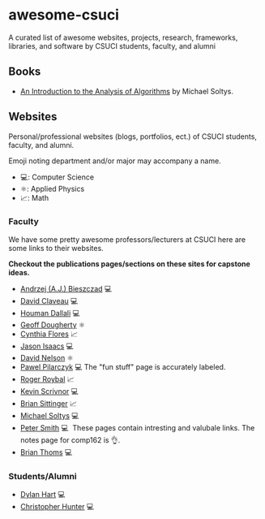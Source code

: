 # awesome-csuci
A curated list of awesome websites, projects, research, frameworks, libraries, and software by CSUCI students, faculty, and alumni

## Books
* [An Introduction to the Analysis of Algorithms](http://www.worldscientific.com/worldscibooks/10.1142/10875) by Michael Soltys.

## Websites
Personal/professional websites (blogs, portfolios, ect.) of CSUCI students, faculty, and alumni.

Emoji noting department and/or major may accompany a name.
 * 💻: Computer Science
 * ⚛️: Applied Physics
 * 📈: Math

### Faculty
We have some pretty awesome professors/lecturers at CSUCI here are some links to their websites.

**Checkout the publications pages/sections on these sites for capstone ideas.**

* [Andrzej (A.J.) Bieszczad](http://ajb.cirainbow.csuci.edu/ajb/) 💻
* [David Claveau](http://faculty.csuci.edu/David.Claveau/) 💻
* [Houman Dallali](http://www.hdallali.com) 💻
* [Geoff Dougherty](http://faculty.csuci.edu/geoff.dougherty/) ⚛️
* [Cynthia Flores](http://cynthia.cikeys.com) 📈
* [Jason Isaacs](http://isaacs.cs.csuci.edu) 💻
* [David Nelson](http://faculty.csuci.edu/david.nelson/) ⚛️
* [Pawel Pilarczyk](http://www.pawelpilarczyk.com) 💻
  The "fun stuff" page is accurately labeled.
* [Roger Roybal](http://faculty.csuci.edu/roger.roybal/) 📈
* [Kevin Scrivnor](http://scrivnor.cikeys.com)  💻
* [Brian Sittinger](http://faculty.csuci.edu/brian.sittinger/)  📈
* [Michael Soltys](http://soltys.cs.csuci.edu) 💻
* [Peter Smith](http://faculty.csuci.edu/peter.smith/) 💻
  These pages contain intresting and valubale links. The notes page for comp162 is 👌.
* [Brian Thoms](http://www.brianthoms.com) 💻

### Students/Alumni

* [Dylan Hart](http://dylanh.art) 💻
* [Christopher Hunter](https://crhntr.com) 💻
